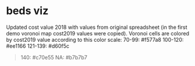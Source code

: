 # beds viz

Updated cost value 2018 with values from original spreadsheet (in the first demo voronoi map cost2019 values were copied).
Voronoi cells are colored by cost2019 value according to this color scale:
70-99: #f577a8
100-120: #ee1166
121-139: #d60f5c
>140: #c70e55
NA: #b7b7b7
